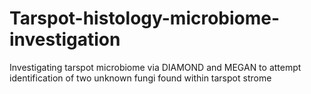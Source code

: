 # Tarspot-histology-microbiome-investigation
Investigating tarspot microbiome via DIAMOND and MEGAN to attempt identification of two unknown fungi found within tarspot strome

